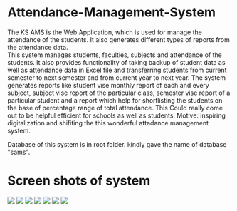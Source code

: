 # Attendance-Management-System
The KS AMS is the Web Application, which is used for manage the attendance of the students. It also generates different types of reports from the attendance data. <br>
This system manages students, faculties, subjects and attendance of the students. It also provides functionality of taking backup of student data as well as attendance data in Excel file and transferring students from current semester to next semester and from current year to next year. The system generates reports like student vise monthly report of each and every subject, subject vise report of the particular class, semester vise report of a particular student and a report which help for shortlisting the students on the base of percentage range of total attendance.
This Could really come out to be helpful efficient for schools as well as students.
Motive: inspiring digitalization and shifiting the this wonderful attadance management system.


Database of this system is in root folder. kindly gave the name of database "sams".
<h1> Screen shots of system </h1>
<img src="screenshots/1.png">
<img src="screenshots/2.png">
<img src="screenshots/3.png">
<img src="screenshots/4.png">
<img src="screenshots/5.png">
<img src="screenshots/6.png">
<img src="screenshots/7.png">

